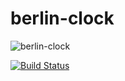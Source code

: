 # berlin-clock

![berlin-clock](https://user-images.githubusercontent.com/14254413/59153383-563b6900-8a58-11e9-941e-55447bd2ed08.png)

[![Build Status](https://travis-ci.org/kntechie/berlin-clock.svg?branch=master)](https://travis-ci.org/kntechie/berlin-clock)


